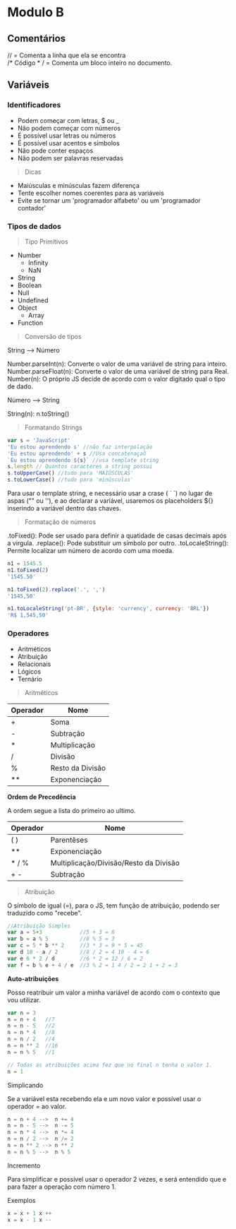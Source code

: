
# Modulo B

## Comentários

// =  Comenta a linha que ela se encontra  
\/*  Código * / = Comenta um bloco inteiro no documento.


## Variáveis

### Identificadores

- Podem começar com letras, $ ou _
- Não podem começar com números
- É possível usar letras ou números
- É possível usar acentos e símbolos
- Não pode conter espaços
- Não podem ser palavras reservadas

>Dicas

- Maiúsculas e minúsculas fazem diferença
- Tente escolher nomes coerentes para as variáveis
- Evite se tornar um 'programador alfabeto' ou um 'programador contador'

### Tipos de dados

>Tipo Primitivos

- Number
	- Infinity
	- NaN
- String
- Boolean
- Null
- Undefined
- Object
	- Array
- Function

>Conversão de tipos

String --> Número

Number.parseInt(n): Converte o valor de uma variável de string para inteiro.
Number.parseFloat(n): Converte o valor de uma variável de string para Real.
Number(n): O próprio JS decide de acordo com o valor digitado qual o tipo de dado.

Número  --> String

String(n):
n.toString()

> Formatando Strings

```JavaScript
var s = 'JavaScript'
'Eu estou aprendendo s' //não faz interpolação
'Eu estou aprendendo' + s //Usa concatenaçaõ
`Eu estou aprendendo ${s}` //usa template string
s.length // Quantos caracteres a string possui
s.toUpperCase() //tudo para 'MAIÚSCULAS'
s.toLowerCase() //tudo para 'minúsculas'
```

Para usar o template string, e necessário usar a crase  ( \` \`) no lugar de aspas ("" ou ''), e ao declarar a variável, usaremos os placeholders ${} inserindo a variável dentro das chaves.

>Formatação de números

.toFixed(): Pode ser usado para definir a quatidade de casas decimais após a virgula.
.replace(): Pode substituir um símbolo por outro.
.toLocaleString(): Permite localizar um número de acordo com uma moeda.

```JavaScript
n1 = 1545.5
n1.toFixed(2)
'1545.50'

n1.toFixed(2).replace('.', ',')
'1545,50'

n1.toLocaleString('pt-BR', {style: 'currency', currency: 'BRL'})
'R$ 1,545,50'
```

### Operadores

- Aritméticos
- Atribuição
- Relacionais
- Lógicos
- Ternário

>Aritméticos

| Operador | Nome             |
| -------- | ---------------- |
| +        | Soma             |
| -        | Subtração        |
| *        | Multiplicação    |
| /        | Divisão          |
| %        | Resto da Divisão |
| **       | Exponenciação    |

**Ordem de Precedência**

A ordem segue a lista do primeiro ao ultimo.

| Operador   | Nome                                   |
| ---------- | -------------------------------------- |
| ( )        | Parentêses                             |
| **         | Exponenciação                          |
| *   /    % | Multiplicação/Divisão/Resto da Divisão |
| +   -      | Subtração                              |

>Atribuição

O símbolo de igual (=), para o JS, tem função de atribuição, podendo ser traduzido como "recebe".

```JavaScript
//Atribuição Simples
var a = 5+3            //5 + 3 = 8
var b = a % 5          //8 % 5 = 3
var c = 5 * b ** 2     //3 * 3 = 9 * 5 = 45
var d 10 - a / 2       //8 / 2 = 4 10 - 4 = 6
var e 6 * 2 / d        //6 * 2 = 12 / 6 = 2
var f = b % e + 4 / e  //3 % 2 = 1 4 / 2 = 2 1 + 2 = 3
```

**Auto-atribuições**

Posso reatribuir um valor a minha variável de acordo com o contexto que vou utilizar.

```JavaScript
var n = 3
n = n + 4   //7
n = n - 5   //2
n = n * 4   //8
n = n / 2   //4
n = n ** 2  //16
n = n % 5   //1

// Todas as atribuições acima fez que no final n tenha o valor 1.
n = 1
```

Simplicando

Se a variável esta recebendo ela e um novo valor e possível usar o operador = ao valor.

```JavaScript
n = n + 4 -->  n += 4
n = n - 5 -->  n -= 5
n = n * 4 -->  n *= 4
n = n / 2 -->  n /= 2
n = n ** 2 --> n ** 2
n = n % 5 -->  n % 5
```

Incremento

Para simplificar e possível usar o operador 2 vezes, e será entendido que e para fazer a operação com número 1.

Exemplos
```JavaScript
x = x + 1 x ++
x = x - 1 x --
```